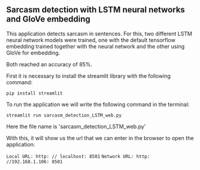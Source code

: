 ## Sarcasm detection with LSTM neural networks and GloVe embedding

This application detects sarcasm in sentences. For this, two different LSTM neural network models were trained, one with the default tensorflow embedding trained together with the neural network and the other using GloVe for embedding.

Both reached an accuracy of 85%.

First it is necessary to install the streamlit library with the following command:

`pip install streamlit`

To run the application we will write the following command in the terminal:

`streamlit run sarcasm_detection_LSTM_web.py`

Here the file name is 'sarcasm_detection_LSTM_web.py'

With this, it will show us the url that we can enter in the browser to open the application:

`Local URL: http: // localhost: 8501`
`Network URL: http: //192.168.1.106: 8501`